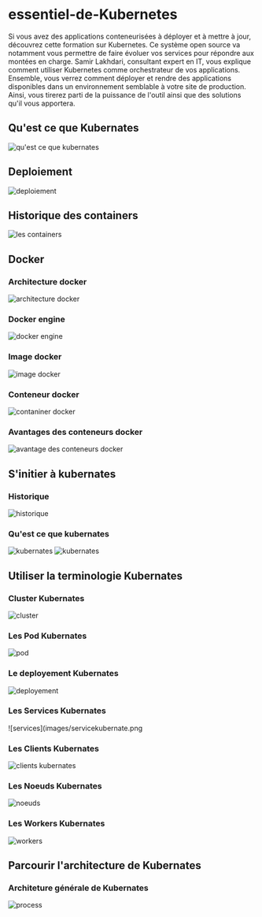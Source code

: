 # essentiel-de-Kubernetes
Si vous avez des applications conteneurisées à déployer et à mettre à jour, découvrez cette formation sur Kubernetes. Ce système open source va notamment vous permettre de faire évoluer vos services pour répondre aux montées en charge. Samir Lakhdari, consultant expert en IT, vous explique comment utiliser Kubernetes comme orchestrateur de vos applications. Ensemble, vous verrez comment déployer et rendre des applications disponibles dans un environnement semblable à votre site de production. Ainsi, vous tirerez parti de la puissance de l'outil ainsi que des solutions qu'il vous apportera.

## Qu'est ce que Kubernates
![qu'est ce que kubernates](images/definition.png)

## Deploiement
![deploiement](images/dploiement.png)

## Historique des containers
![les containers](images/historique.png)
## Docker
### Architecture docker
![architecture docker](images/architecturedocker.png)
### Docker engine
![docker engine](images/enginedocker.png)
### Image docker
![image docker](images/imagedocker.png)
### Conteneur docker
![contaniner docker](images/conteneurdocker.png)
### Avantages des conteneurs docker
![avantage des conteneurs docker](images/avantagesdesconteneurdocker.png)

## S'initier à kubernates
### Historique
![historique](images/historiquekubernates.png)
### Qu'est ce que kubernates
![kubernates](images/questcequekubernates.png)
![kubernates](images/questcequekubernates2.png)

## Utiliser la terminologie Kubernates
### Cluster Kubernates
![cluster](images/clusterkubernates.png)
### Les Pod Kubernates
![pod](images/podkubernates.png)
### Le deployement Kubernates
![deployement](images/deployementkubernate.png)
### Les Services Kubernates
![services](images/servicekubernate.png
### Les Clients Kubernates
![clients kubernates](images/clientkubernates2.png)

### Les Noeuds Kubernates
![noeuds](images/noeudskubernates.png)
### Les Workers Kubernates
![workers](images/workerskubernates.png)

## Parcourir l'architecture de Kubernates
### Architeture générale de Kubernates
![process](images/architecturegeneralekubrnates.png)
